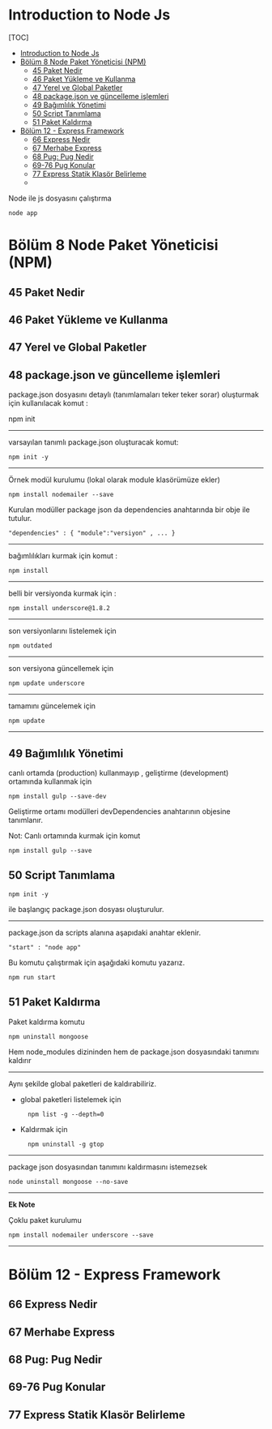 
# Introduction to Node Js

[TOC]
- [Introduction to Node Js](#introduction-to-node-js)
- [Bölüm 8 Node Paket Yöneticisi (NPM)](#b%c3%b6l%c3%bcm-8-node-paket-y%c3%b6neticisi-npm)
  - [45 Paket Nedir](#45-paket-nedir)
  - [46 Paket Yükleme ve Kullanma](#46-paket-y%c3%bckleme-ve-kullanma)
  - [47 Yerel ve Global Paketler](#47-yerel-ve-global-paketler)
  - [48  package.json ve güncelleme işlemleri](#48-packagejson-ve-g%c3%bcncelleme-i%c5%9flemleri)
  - [49 Bağımlılık Yönetimi](#49-ba%c4%9f%c4%b1ml%c4%b1l%c4%b1k-y%c3%b6netimi)
  - [50 Script Tanımlama](#50-script-tan%c4%b1mlama)
  - [51 Paket Kaldırma](#51-paket-kald%c4%b1rma)
- [Bölüm 12 - Express Framework](#b%c3%b6l%c3%bcm-12---express-framework)
  - [66 Express Nedir](#66-express-nedir)
  - [67 Merhabe Express](#67-merhabe-express)
  - [68 Pug: Pug Nedir](#68-pug-pug-nedir)
  - [69-76 Pug Konular](#69-76-pug-konular)
  - [77 Express Statik Klasör Belirleme](#77-express-statik-klas%c3%b6r-belirleme)
  - [](#)

Node ile js dosyasını çalıştırma

    node app


# Bölüm 8 Node Paket Yöneticisi (NPM)

## 45 Paket Nedir


## 46 Paket Yükleme ve Kullanma


## 47 Yerel ve Global Paketler



## 48  package.json ve güncelleme işlemleri

package.json dosyasını detaylı (tanımlamaları teker teker sorar) oluşturmak için kullanılacak komut :

npm init

---

varsayılan tanımlı package.json oluşturacak komut:

    npm init -y 

---

Örnek modül kurulumu (lokal olarak module klasörümüze ekler)

    npm install nodemailer --save

Kurulan modüller package json da dependencies anahtarında bir obje ile tutulur.

    "dependencies" : { "module":"versiyon" , ... }

---

bağımlılıkları kurmak için komut :

    npm install

---

belli bir versiyonda kurmak için :

    npm install underscore@1.8.2

---

son versiyonlarını listelemek için

    npm outdated

---

son versiyona güncellemek için

    npm update underscore

---

tamamını güncelemek için

    npm update

---

## 49 Bağımlılık Yönetimi

canlı ortamda (production) kullanmayıp , geliştirme  (development) ortamında kullanmak için

    npm install gulp --save-dev

Geliştirme ortamı modülleri devDependencies anahtarının objesine tanımlanır.

Not: Canlı ortamında kurmak için komut

    npm install gulp --save



## 50 Script Tanımlama

    npm init -y 

ile başlangıç package.json dosyası oluşturulur.

---

package.json da scripts alanına aşapıdaki anahtar eklenir.

    "start" : "node app"

Bu komutu çalıştırmak için aşağıdaki komutu yazarız.

    npm run start 

## 51 Paket Kaldırma

Paket kaldırma komutu

    npm uninstall mongoose

Hem node_modules dizininden hem de package.json dosyasındaki tanımını kaldırır

---
Aynı şekilde global paketleri de kaldırabiliriz.

- global paketleri listelemek için

        npm list -g --depth=0

- Kaldırmak için

        npm uninstall -g gtop 

---

package json dosyasından tanımını kaldırmasını istemezsek

    node uninstall mongoose --no-save

---

**Ek Note**

Çoklu paket kurulumu

    npm install nodemailer underscore --save 

---

# Bölüm 12 - Express Framework

## 66 Express Nedir

## 67 Merhabe Express

## 68 Pug: Pug Nedir

## 69-76 Pug Konular

## 77 Express Statik Klasör Belirleme

## 
